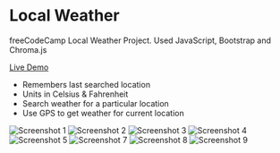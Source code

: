 # Local Weather
freeCodeCamp Local Weather Project. Used JavaScript, Bootstrap and Chroma.js

[Live Demo](https://storage.googleapis.com/thappy/weather.html)

* Remembers last searched location
* Units in Celsius & Fahrenheit
* Search weather for a particular location
* Use GPS to get weather for current location

![Screenshot 1](https://github.com/the-thappy/local-weather/blob/master/screens/screen1.jpg)
![Screenshot 2](https://github.com/the-thappy/local-weather/blob/master/screens/screen2.jpg)
![Screenshot 3](https://github.com/the-thappy/local-weather/blob/master/screens/screen3.jpg)
![Screenshot 4](https://github.com/the-thappy/local-weather/blob/master/screens/screen4.jpg)
![Screenshot 5](https://github.com/the-thappy/local-weather/blob/master/screens/screen5.jpg)
![Screenshot 7](https://github.com/the-thappy/local-weather/blob/master/screens/screen7.png)
![Screenshot 8](https://github.com/the-thappy/local-weather/blob/master/screens/screen8.png)
![Screenshot 9](https://github.com/the-thappy/local-weather/blob/master/screens/screen9.png)


